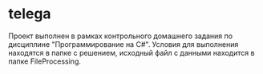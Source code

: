 # telega
Проект выполнен в рамках контрольного домашнего задания по дисциплине "Программирование на C#".
Условия для выполнения находятся в папке с решением, исходный файл с данными находится в папке FileProcessing.
